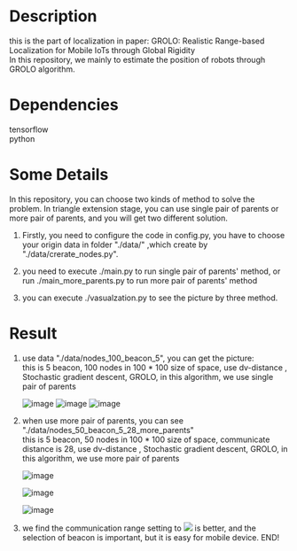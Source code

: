 # Description
this is the part of localization in paper: GROLO: Realistic Range-based Localization for Mobile IoTs through Global Rigidity 	<br>
In this repository, we mainly to estimate the position of robots through GROLO algorithm.
# Dependencies
tensorflow	<br/>
python

# Some Details
In this repository, you can choose two kinds of method to solve the problem. In  triangle extension stage, you  can use single pair of parents or more pair of parents, and you will get two different solution.		<br/>

1. Firstly, you need to configure the code in config.py, you have to choose your origin data in folder "./data/" 
,which create by "./data/crerate_nodes.py".

2. you need to execute ./main.py to run single pair of parents' method, or run ./main_more_parents.py to run more pair of parents' method

3. you can execute ./vasualzation.py to see the picture by three method.

# Result

1. use data "./data/nodes_100_beacon_5", you can get the picture:	<br>
this is 5 beacon, 100 nodes in 100 * 100 size of space,  use dv-distance , Stochastic gradient descent, GROLO, in this algorithm, we use single pair of parents

	![image](https://github.com/mylofty/GROLO_localization/raw/master/data/nodes_100_beacon_5/img/result_random_dvdistance.jpg)
	![image](https://github.com/mylofty/GROLO_localization/raw/master/data/nodes_100_beacon_5/img/result_random_gradient.jpg)
	![image](https://github.com/mylofty/GROLO_localization/raw/master/data/nodes_100_beacon_5/img/result_random_GROLO.jpg)

2. when use more pair of parents, you can see "./data/nodes_50_beacon_5_28_more_parents"	<br/>
this is 5 beacon, 50 nodes in 100 * 100 size of space, communicate distance is 28,  use dv-distance , Stochastic gradient descent, GROLO, in this algorithm, we use more pair of parents

	![image](https://github.com/mylofty/GROLO_localization/raw/master/data/nodes_50_beacon_5_28_more_parents/img/result_random_dvdistance.jpg)

	![image](https://github.com/mylofty/GROLO_localization/raw/master/data/nodes_50_beacon_5_28_more_parents/img/result_random_gradient.jpg)

	![image](https://github.com/mylofty/GROLO_localization/raw/master/data/nodes_50_beacon_5_28_more_parents/img/result_random_GROLO.jpg)

3. we find  the communication range setting to  ![](https://latex.codecogs.com/gif.latex?2.5\times\sqrt{(S/n)}) is better, and the selection of beacon is important, but it is easy for mobile device.
END!




